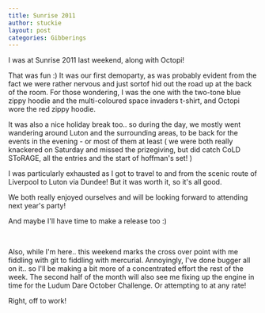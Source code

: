 ```yaml
---
title: Sunrise 2011
author: stuckie
layout: post
categories: Gibberings
---
```

I was at Sunrise 2011 last weekend, along with Octopi!

That was fun :)
It was our first demoparty, as was probably evident from the fact we were rather nervous and just sortof hid out the road up at the back of the room. For those wondering, I was the one with the two-tone blue zippy hoodie and the multi-coloured space invaders t-shirt, and Octopi wore the red zippy hoodie.

It was also a nice holiday break too.. so during the day, we mostly went wandering around Luton and the surrounding areas, to be back for the events in the evening - or most of them at least ( we were both really knackered on Saturday and missed the prizegiving, but did catch CoLD SToRAGE, all the entries and the start of hoffman's set! )

I was particularly exhausted as I got to travel to and from the scenic route of Liverpool to Luton via Dundee! But it was worth it, so it's all good.

We both really enjoyed ourselves and will be looking forward to attending next year's party!

And maybe I'll have time to make a release too :)

&nbsp;

Also, while I'm here.. this weekend marks the cross over point with me fiddling with git to fiddling with mercurial. Annoyingly, I've done bugger all on it.. so I'll be making a bit more of a concentrated effort the rest of the week. The second half of the month will also see me fixing up the engine in time for the Ludum Dare October Challenge. Or attempting to at any rate!

Right, off to work!